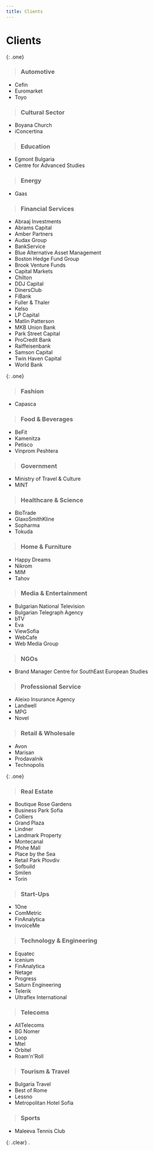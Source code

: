 ```yaml
---
title: Clients 
---
```


# Clients

{: .one}
>### Automotive
- Cefin
- Euromarket
- Toyo
>
> ### Cultural Sector 
- Boyana Church
- iConcertina
>
> ### Education
- Egmont Bulgaria
- Centre for Advanced Studies
>
> ### Energy
- Gaas
>
> ### Financial Services
- Abraaj Investments
- Abrams Capital
- Amber Partners
- Audax Group
- BankService
- Blue Alternative Asset Management
- Boston Hedge Fund Group
- Brook Venture Funds
- Capital Markets
- Chilton
- DDJ Capital 
- DinersClub
- FiBank
- Fuller & Thaler
- Kelso
- LP Capital
- Matlin Patterson
- MKB Union Bank
- Park Street Capital
- ProCredit Bank
- Raiffeisenbank
- Samson Capital
- Twin Haven Capital
- World Bank
 
{: .one}
>### Fashion
- Capasca
>
>### Food & Beverages
- BeFit
- Kamenitza
- Petisco
- Vinprom Peshtera
>
>### Government
- Ministry of Travel & Culture
- MINT
>
>### Healthcare & Science
- BioTrade
- GlaxoSmithKline
- Sopharma
- Tokuda
>
>### Home & Furniture
- Happy Dreams
- Nikrom
- MIM
- Tahov
>
>### Media & Entertainment
- Bulgarian National Television
- Bulgarian Telegraph Agency
- bTV
- Eva
- ViewSofia
- WebCafe
- Web Media Group
>
>### NGOs
- Brand Manager
Centre for SouthEast European Studies
>
>### Professional Service
- Aleixo Insurance Agency
- Landwell
- MPG
- Novel
>
>### Retail & Wholesale
- Avon
- Marisan
- Prodavalnik
- Technopolis

{: .one}
>### Real Estate
- Boutique Rose Gardens
- Business Park Sofia
- Colliers
- Grand Plaza
- Lindner
- Landmark Property
- Montecanal
- Pfohe Mall
- Place by the Sea
- Retail Park Plovdiv
- Sofbuild
- Smilen
- Torin
>
>### Start-Ups
- 1One
- ComMetric
- FinAnalytica
- InvoiceMe
>
>### Technology & Engineering
- Equatec
- Icenium
- FinAnalytica
- Netage
- Progress
- Saturn Engineering
- Telerik
- Ultraflex International
>
>### Telecoms
- AllTelecoms
- BG Nomer
- Loop
- Mtel
- Orbitel
- Roam'n'Roll
>
>### Tourism & Travel
- Bulgaria Travel
- Best of Rome
- Lessno
- Metropolitan Hotel Sofia
>
>### Sports
- Maleeva Tennis Club

{: .clear}
.